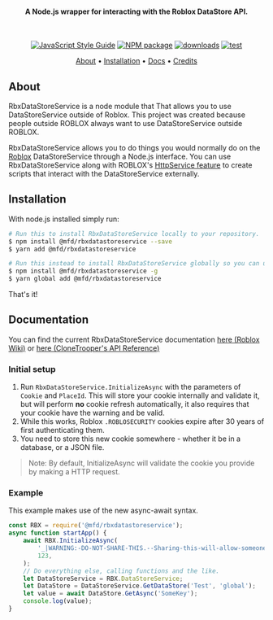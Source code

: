 <h4 align="center">A Node.js wrapper for interacting with the Roblox DataStore API.</h4>
<br>
<p align="center">
    <a href="https://standardjs.com"><img src="https://img.shields.io/badge/code_style-standard-blue.svg?style=flat-square" alt="JavaScript Style Guide"/></a>
    <a href="https://npmjs.org/@mfd/rbxdatastoreservice"><img src="https://img.shields.io/npm/v/@mfd/rbxdatastoreservice.svg?style=flat-square" alt="NPM package"/></a>
	<a href="https://npmjs.org/@mfd/rbxdatastoreservice"><img src="https://img.shields.io/npm/dm/@mfd/rbxdatastoreservice.svg?style=flat-square" alt="downloads"/></a>
	<a href="https://github.com/nkpetko/RbxDataStoreService/actions/workflows/test.yml"><img src="https://github.com/nkpetko/RbxDataStoreService/actions/workflows/test.yml/badge.svg?branch=master" alt="test"/></a>
</p>
<p align="center">
  <a href="#about">About</a> •
  <a href="#installation">Installation</a> •
  <a href="#documentation">Docs</a> •
  <a href="#credits">Credits</a>
</p>

## About

RbxDataStoreService is a node module that That allows you to use DataStoreService outside of Roblox.
This project was created because people outside ROBLOX always want to use DataStoreService outside ROBLOX.

RbxDataStoreService allows you to do things you would normally do on the [Roblox](https://www.roblox.com) DataStoreService through a Node.js interface.
You can use RbxDataStoreService along with ROBLOX's [HttpService feature](https://developer.roblox.com/en-us/api-reference/class/HttpService) to create scripts that interact with the DataStoreService externally.

## Installation

With node.js installed simply run:

```bash
# Run this to install RbxDataStoreService locally to your repository.
$ npm install @mfd/rbxdatastoreservice --save
$ yarn add @mfd/rbxdatastoreservice

# Run this instead to install RbxDataStoreService globally so you can use it anywhere.
$ npm install @mfd/rbxdatastoreservice -g
$ yarn global add @mfd/rbxdatastoreservice
```

That's it!

## Documentation

You can find the current RbxDataStoreService documentation [here (Roblox Wiki)](https://developer.roblox.com/en-us/api-reference/class/DataStoreService) or [here (CloneTrooper's API Reference)](https://robloxapi.github.io/ref/class/DataStoreService.html)

### Initial setup

1. Run `RbxDataStoreService.InitializeAsync` with the parameters of `Cookie` and `PlaceId`. This will store your cookie internally and validate it, but will perform **no** cookie refresh automatically, it also requires that your cookie have the warning and be valid.
2. While this works, Roblox `.ROBLOSECURITY` cookies expire after 30 years of first authenticating them.
3. You need to store this new cookie somewhere - whether it be in a database, or a JSON file.

> Note: By default, InitializeAsync will validate the cookie you provide by making a HTTP request.

### Example

This example makes use of the new async-await syntax.

```js
const RBX = require('@mfd/rbxdatastoreservice');
async function startApp() {
	await RBX.InitializeAsync(
		'_|WARNING:-DO-NOT-SHARE-THIS.--Sharing-this-will-allow-someone-to-log-in-as-you-and-to-steal-your-ROBUX-and-items.|_...',
		123,
	);
	// Do everything else, calling functions and the like.
	let DataStoreService = RBX.DataStoreService;
	let DataStore = DataStoreService.GetDataStore('Test', 'global');
	let value = await DataStore.GetAsync('SomeKey');
	console.log(value);
}
```
